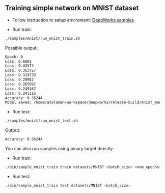 ## Training simple network on MNIST dataset

* Follow instruction to setup enviroment: [DeepWorks samples](../README.md)

* Run train:
```bash
./samples/mnist/run_mnist_train.sh
```

Possible output:
```bash
Epoch: 0
Loss: 0.6001
Loss: 0.43573
Loss: 0.363727
Loss: 0.319739
Loss: 0.28952
Loss: 0.265997
Loss: 0.249167
Loss: 0.241116
Accuracy: 0.96244
Model saved: /home/atalaman/workspace/deepworks/release-build/mnist_model.bin
```

* Run test:
```bash
./samples/mnist/run_mnist_test.sh
```

Output:
```bash
Accuracy: 0.96244
```

You can also run samples using binary target directly:
* Run train:
```bash
./bin/sample_mnist_train train datasets/MNIST <batch_size> <num_epochs> <dump-frequency>
```

* Run test:
```bash
./bin/sample_mnist_train test datasets/MNIST <batch_size>
```

